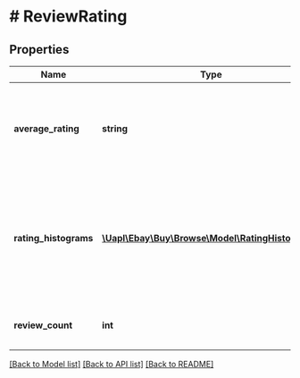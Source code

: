 # # ReviewRating

## Properties

Name | Type | Description | Notes
------------ | ------------- | ------------- | -------------
**average_rating** | **string** | The average rating given to a product based on customer reviews. | [optional]
**rating_histograms** | [**\Uapl\Ebay\Buy\Browse\Model\RatingHistogram[]**](RatingHistogram.md) | An array of containers for the product rating histograms that shows the review counts and the product rating. | [optional]
**review_count** | **int** | The total number of reviews for the item. | [optional]

[[Back to Model list]](../../README.md#models) [[Back to API list]](../../README.md#endpoints) [[Back to README]](../../README.md)
